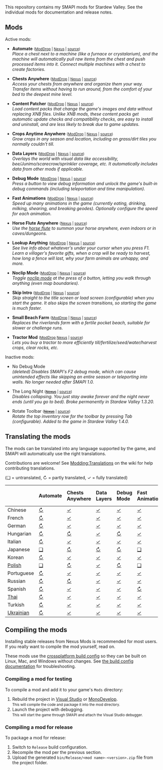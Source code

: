 ﻿This repository contains my SMAPI mods for Stardew Valley. See the individual mods for
documentation and release notes.

## Mods
Active mods:
* **Automate** <small>([ModDrop](https://www.moddrop.com/stardew-valley/mods/509760) | [Nexus](https://www.nexusmods.com/stardewvalley/mods/1063) | [source](Automate))</small>  
  _Place a chest next to a machine (like a furnace or crystalarium), and the machine will
  automatically pull raw items from the chest and push processed items into it. Connect multiple
  machines with a chest to create factories._

* **Chests Anywhere** <small>([ModDrop](https://www.moddrop.com/stardew-valley/mods/606600) | [Nexus](https://www.nexusmods.com/stardewvalley/mods/518) | [source](ChestsAnywhere))</small>  
  _Access your chests from anywhere and organize them your way. Transfer items without having to
  run around, from the comfort of your bed to the deepest mine level._

* **Content Patcher** <small>([ModDrop](https://www.moddrop.com/stardew-valley/mods/470174) | [Nexus](https://www.nexusmods.com/stardewvalley/mods/1915) | [source](ContentPatcher))</small>  
  _Load content packs that change the game's images and data without replacing XNB files. Unlike
  XNB mods, these content packs get automatic update checks and compatibility checks, are easy to
  install and uninstall, and are less likely to break due to game updates._

* **Crops Anytime Anywhere** <small>([ModDrop](https://www.moddrop.com/stardew-valley/mods/606647) | [Nexus](https://www.nexusmods.com/stardewvalley/mods/3000) | [source](CropsAnytimeAnywhere))</small>  
  _Grow crops in any season and location, including on grass/dirt tiles you normally couldn't till._

* **Data Layers** <small>([ModDrop](https://www.moddrop.com/stardew-valley/mods/606646) | [Nexus](https://www.nexusmods.com/stardewvalley/mods/1691) | [source](DataLayers))</small>  
  _Overlays the world with visual data like accessibility, bee/Junimo/scarecrow/sprinkler coverage,
  etc. It automatically includes data from other mods if applicable._

* **Debug Mode** <small>([ModDrop](https://www.moddrop.com/stardew-valley/mods/606608) | [Nexus](https://www.nexusmods.com/stardewvalley/mods/679) | [source](DebugMode))</small>  
  _Press a button to view debug information and unlock the game's built-in debug commands
  (including teleportation and time manipulation)._

* **Fast Animations** <small>([ModDrop](https://www.moddrop.com/stardew-valley/mods/606631) | [Nexus](https://www.nexusmods.com/stardewvalley/mods/1089) | [source](FastAnimations))</small>  
  _Speed up many animations in the game (currently eating, drinking, milking, shearing, and
  breaking geodes). Optionally configure the speed for each animation._

* **Horse Flute Anywhere** <small>([Nexus](https://www.nexusmods.com/stardewvalley/mods/7500) | [source](HorseFluteAnywhere))</small>  
  _Use the [horse flute](https://stardewvalleywiki.com/Horse_Flute) to summon your horse anywhere,
  even indoors or in caves/dungeons._

* **Lookup Anything** <small>([ModDrop](https://www.moddrop.com/stardew-valley/mods/606605) | [Nexus](https://www.nexusmods.com/stardewvalley/mods/541) | [source](LookupAnything))</small>  
  _See live info about whatever's under your cursor when you press F1. Learn a villager's favorite
  gifts, when a crop will be ready to harvest, how long a fence will last, why your farm animals
  are unhappy, and more._

* **Noclip Mode** <small>([ModDrop](https://www.moddrop.com/stardew-valley/mods/691002) | [Nexus](https://www.nexusmods.com/stardewvalley/mods/3900) | [source](NoclipMode))</small>  
  _Toggle [noclip mode](https://en.wikipedia.org/wiki/Noclip_mode) at the press of a button,
  letting you walk through anything (even map boundaries)._

* **Skip Intro** <small>([ModDrop](https://www.moddrop.com/stardew-valley/mods/606601) | [Nexus](https://www.nexusmods.com/stardewvalley/mods/533) | [source](SkipIntro))</small>  
  _Skip straight to the title screen or load screen (configurable) when you start the game. It also
  skips the screen transitions, so starting the game is much faster._

* **Small Beach Farm** <small>([ModDrop](https://www.moddrop.com/stardew-valley/mods/606555) | [Nexus](https://www.nexusmods.com/stardewvalley/mods/3750) | [source](SmallBeachFarm))</small>  
  _Replaces the riverlands farm with a fertile pocket beach, suitable for slower or challenge runs._

* **Tractor Mod** <small>([ModDrop](https://www.moddrop.com/stardew-valley/mods/606639) [Nexus](https://www.nexusmods.com/stardewvalley/mods/1401) | [source](TractorMod))</small>  
  _Lets you buy a tractor to more efficiently till/fertilize/seed/water/harvest crops, clear rocks, etc._

Inactive mods:
* No Debug Mode  
  _(deleted) Disables SMAPI's F2 debug mode, which can cause unintended effects like skipping an
  entire season or teleporting into walls. No longer needed after SMAPI 1.0._

* The Long Night <small>(~~[Nexus](https://www.nexusmods.com/stardewvalley/mods/1369)~~ | [source](_archived/TheLongNight))</small>  
  _Disables collapsing. You just stay awake forever and the night never ends (until you go to bed).
  Broke permanently in Stardew Valley 1.3.20._

* Rotate Toolbar <small>(~~[Nexus](https://www.nexusmods.com/stardewvalley/mods/1100)~~ | [source](_archived/RotateToolbar))</small>  
  _Rotate the top inventory row for the toolbar by pressing Tab (configurable). Added to the game
  in Stardew Valley 1.4.0._

## Translating the mods
<!--

    This section is auto-generated using a script, there's no need to edit it manually.
    https://github.com/Pathoschild/StardewScripts/tree/main/create-translation-summary

-->
The mods can be translated into any language supported by the game, and SMAPI will automatically
use the right translations.

Contributions are welcome! See [Modding:Translations](https://stardewvalleywiki.com/Modding:Translations)
on the wiki for help contributing translations.

(❑ = untranslated, ↻ = partly translated, ✓ = fully translated)

&nbsp;      | Automate                   | Chests Anywhere                  | Data Layers                  | Debug Mode                  | Fast Animations                  | Horse Flute Anywhere                 | Lookup Anything                  | Noclip Mode                  | Skip Intro                  | Small Beach Farm                 | Tractor Mod
:---------- | :------------------------- | :------------------------------- | :--------------------------- | :-------------------------- | :------------------------------- | :----------------------------------- | :------------------------------- | :--------------------------- | :-------------------------- | :------------------------------- | :---------------------------
Chinese     | [↻](Automate/i18n/zh.json) | [✓](ChestsAnywhere/i18n/zh.json) | [✓](DataLayers/i18n/zh.json) | [✓](DebugMode/i18n/zh.json) | [✓](FastAnimations/i18n/zh.json) | [✓](HorseFluteAnywhere/i18n/zh.json) | [↻](LookupAnything/i18n/zh.json) | [✓](NoclipMode/i18n/zh.json) | [✓](SkipIntro/i18n/zh.json) | [↻](SmallBeachFarm/i18n/zh.json) | [↻](TractorMod/i18n/zh.json)
French      | [↻](Automate/i18n/fr.json) | [✓](ChestsAnywhere/i18n/fr.json) | [✓](DataLayers/i18n/fr.json) | [✓](DebugMode/i18n/fr.json) | [✓](FastAnimations/i18n/fr.json) | [✓](HorseFluteAnywhere/i18n/fr.json) | [↻](LookupAnything/i18n/fr.json) | [✓](NoclipMode/i18n/fr.json) | [✓](SkipIntro/i18n/fr.json) | [✓](SmallBeachFarm/i18n/fr.json) | [✓](TractorMod/i18n/fr.json)
German      | [↻](Automate/i18n/de.json) | [✓](ChestsAnywhere/i18n/de.json) | [✓](DataLayers/i18n/de.json) | [✓](DebugMode/i18n/de.json) | [✓](FastAnimations/i18n/de.json) | [✓](HorseFluteAnywhere/i18n/de.json) | [↻](LookupAnything/i18n/de.json) | [✓](NoclipMode/i18n/de.json) | [✓](SkipIntro/i18n/de.json) | [✓](SmallBeachFarm/i18n/de.json) | [✓](TractorMod/i18n/de.json)
Hungarian   | [↻](Automate/i18n/hu.json) | [↻](ChestsAnywhere/i18n/hu.json) | [✓](DataLayers/i18n/hu.json) | [↻](DebugMode/i18n/hu.json) | [✓](FastAnimations/i18n/hu.json) | [✓](HorseFluteAnywhere/i18n/hu.json) | [↻](LookupAnything/i18n/hu.json) | [✓](NoclipMode/i18n/hu.json) | [❑](SkipIntro/i18n)         | [↻](SmallBeachFarm/i18n/hu.json) | [↻](TractorMod/i18n/hu.json)
Italian     | [↻](Automate/i18n/it.json) | [✓](ChestsAnywhere/i18n/it.json) | [✓](DataLayers/i18n/it.json) | [✓](DebugMode/i18n/it.json) | [✓](FastAnimations/i18n/it.json) | [✓](HorseFluteAnywhere/i18n/it.json) | [↻](LookupAnything/i18n/it.json) | [✓](NoclipMode/i18n/it.json) | [✓](SkipIntro/i18n/it.json) | [✓](SmallBeachFarm/i18n/it.json) | [✓](TractorMod/i18n/it.json)
Japanese    | [❑](Automate/i18n)         | [↻](ChestsAnywhere/i18n/ja.json) | [↻](DataLayers/i18n/ja.json) | [↻](DebugMode/i18n/ja.json) | [❑](FastAnimations/i18n)         | [❑](HorseFluteAnywhere/i18n)         | [↻](LookupAnything/i18n/ja.json) | [↻](NoclipMode/i18n/ja.json) | [❑](SkipIntro/i18n)         | [❑](SmallBeachFarm/i18n)         | [↻](TractorMod/i18n/ja.json)
Korean      | [↻](Automate/i18n/ko.json) | [✓](ChestsAnywhere/i18n/ko.json) | [✓](DataLayers/i18n/ko.json) | [✓](DebugMode/i18n/ko.json) | [✓](FastAnimations/i18n/ko.json) | [✓](HorseFluteAnywhere/i18n/ko.json) | [↻](LookupAnything/i18n/ko.json) | [✓](NoclipMode/i18n/ko.json) | [✓](SkipIntro/i18n/ko.json) | [↻](SmallBeachFarm/i18n/ko.json) | [↻](TractorMod/i18n/ko.json)
[Polish]    | [❑](Automate/i18n)         | [↻](ChestsAnywhere/i18n/pl.json) | [✓](DataLayers/i18n/pl.json) | [↻](DebugMode/i18n/pl.json) | [❑](FastAnimations/i18n)         | [❑](HorseFluteAnywhere/i18n)         | [↻](LookupAnything/i18n/pl.json) | [↻](NoclipMode/i18n/pl.json) | [❑](SkipIntro/i18n)         | [❑](SmallBeachFarm/i18n)         | [↻](TractorMod/i18n/pl.json)
Portuguese  | [↻](Automate/i18n/pt.json) | [✓](ChestsAnywhere/i18n/pt.json) | [✓](DataLayers/i18n/pt.json) | [✓](DebugMode/i18n/pt.json) | [✓](FastAnimations/i18n/pt.json) | [✓](HorseFluteAnywhere/i18n/pt.json) | [↻](LookupAnything/i18n/pt.json) | [✓](NoclipMode/i18n/pt.json) | [✓](SkipIntro/i18n/pt.json) | [❑](SmallBeachFarm/i18n)         | [✓](TractorMod/i18n/pt.json)
Russian     | [↻](Automate/i18n/ru.json) | [↻](ChestsAnywhere/i18n/ru.json) | [✓](DataLayers/i18n/ru.json) | [✓](DebugMode/i18n/ru.json) | [✓](FastAnimations/i18n/ru.json) | [✓](HorseFluteAnywhere/i18n/ru.json) | [↻](LookupAnything/i18n/ru.json) | [✓](NoclipMode/i18n/ru.json) | [✓](SkipIntro/i18n/ru.json) | [↻](SmallBeachFarm/i18n/ru.json) | [↻](TractorMod/i18n/ru.json)
Spanish     | [↻](Automate/i18n/es.json) | [✓](ChestsAnywhere/i18n/es.json) | [✓](DataLayers/i18n/es.json) | [✓](DebugMode/i18n/es.json) | [↻](FastAnimations/i18n/es.json) | [✓](HorseFluteAnywhere/i18n/es.json) | [↻](LookupAnything/i18n/es.json) | [✓](NoclipMode/i18n/es.json) | [✓](SkipIntro/i18n/es.json) | [↻](SmallBeachFarm/i18n/es.json) | [↻](TractorMod/i18n/es.json)
[Thai]      | [↻](Automate/i18n/th.json) | [✓](ChestsAnywhere/i18n/th.json) | [✓](DataLayers/i18n/th.json) | [✓](DebugMode/i18n/th.json) | [✓](FastAnimations/i18n/th.json) | [✓](HorseFluteAnywhere/i18n/th.json) | [↻](LookupAnything/i18n/th.json) | [✓](NoclipMode/i18n/th.json) | [✓](SkipIntro/i18n/th.json) | [↻](SmallBeachFarm/i18n/th.json) | [↻](TractorMod/i18n/th.json)
Turkish     | [↻](Automate/i18n/tr.json) | [✓](ChestsAnywhere/i18n/tr.json) | [✓](DataLayers/i18n/tr.json) | [✓](DebugMode/i18n/tr.json) | [✓](FastAnimations/i18n/tr.json) | [✓](HorseFluteAnywhere/i18n/tr.json) | [↻](LookupAnything/i18n/tr.json) | [✓](NoclipMode/i18n/tr.json) | [✓](SkipIntro/i18n/tr.json) | [✓](SmallBeachFarm/i18n/tr.json) | [✓](TractorMod/i18n/tr.json)
[Ukrainian] | [↻](Automate/i18n/uk.json) | [✓](ChestsAnywhere/i18n/uk.json) | [✓](DataLayers/i18n/uk.json) | [✓](DebugMode/i18n/uk.json) | [✓](FastAnimations/i18n/uk.json) | [✓](HorseFluteAnywhere/i18n/uk.json) | [↻](LookupAnything/i18n/uk.json) | [✓](NoclipMode/i18n/uk.json) | [✓](SkipIntro/i18n/uk.json) | [↻](SmallBeachFarm/i18n/uk.json) | [↻](TractorMod/i18n/uk.json)

[Polish]: https://www.nexusmods.com/stardewvalley/mods/3616
[Thai]: https://www.nexusmods.com/stardewvalley/mods/7052
[Ukrainian]: https://www.nexusmods.com/stardewvalley/mods/8427

## Compiling the mods
Installing stable releases from Nexus Mods is recommended for most users. If you really want to
compile the mod yourself, read on.

These mods use the [crossplatform build config](https://www.nuget.org/packages/Pathoschild.Stardew.ModBuildConfig)
so they can be built on Linux, Mac, and Windows without changes. See [the build config documentation](https://www.nuget.org/packages/Pathoschild.Stardew.ModBuildConfig)
for troubleshooting.

### Compiling a mod for testing
To compile a mod and add it to your game's `Mods` directory:

1. Rebuild the project in [Visual Studio](https://www.visualstudio.com/vs/community/) or [MonoDevelop](https://www.monodevelop.com/).  
   <small>This will compile the code and package it into the mod directory.</small>
2. Launch the project with debugging.  
   <small>This will start the game through SMAPI and attach the Visual Studio debugger.</small>

### Compiling a mod for release
To package a mod for release:

1. Switch to `Release` build configuration.
2. Recompile the mod per the previous section.
3. Upload the generated `bin/Release/<mod name>-<version>.zip` file from the project folder.
